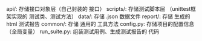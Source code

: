 api/: 存储接口对象层（自己封装的 接口）
scripts/: 存储测试脚本层 （unittest框架实现的 测试类、测试方法）
data/: 存储 .json 数据文件
report/: 存储 生成的 html 测试报告
common/: 存储 通用的 工具方法
config.py: 存储项目的配置信息（全局变量）
run_suite.py: 组装测试用例、生成测试报告的 代码